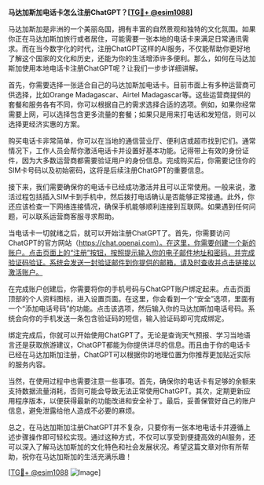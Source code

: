 **马达加斯加电话卡怎么注册ChatGPT？[[TG💪+ @esim1088](https://t.me/s/esim1088)]**

马达加斯加是非洲的一个美丽岛国，拥有丰富的自然景观和独特的文化氛围。如果你正在马达加斯加旅行或者居住，可能需要一张本地的电话卡来满足日常通讯需求。而在当今数字化的时代，注册ChatGPT这样的AI服务，不仅能帮助你更好地了解这个国家的文化和历史，还能为你的生活增添许多便利。那么，如何在马达加斯加使用本地电话卡注册ChatGPT呢？让我们一步步详细讲解。

首先，你需要选择一张适合自己的马达加斯加电话卡。目前市面上有多种运营商可供选择，比如Orange Madagascar、Airtel Madagascar等。这些运营商提供的套餐和服务各有不同，你可以根据自己的需求选择合适的选项。例如，如果你经常需要上网，可以选择包含更多流量的套餐；如果只是用来打电话和发短信，则可以选择更经济实惠的方案。

购买电话卡非常简单，你可以在当地的通信营业厅、便利店或超市找到它们。通常情况下，工作人员会帮你激活电话卡并设置好基本功能。记得带上有效的身份证件，因为大多数运营商都需要验证用户的身份信息。完成购买后，你需要记住你的SIM卡号码以及初始密码，这将是后续注册ChatGPT的重要信息。

接下来，我们需要确保你的电话卡已经成功激活并且可以正常使用。一般来说，激活过程包括插入SIM卡到手机中，然后拨打电话确认是否能够正常接通。此外，你还应该检查一下网络连接情况，确保手机能够顺利连接到互联网。如果遇到任何问题，可以联系运营商客服寻求帮助。

当电话卡一切就绪之后，就可以开始注册ChatGPT了。首先，你需要访问ChatGPT的官方网站（https://chat.openai.com）。在这里，你需要创建一个新的账户。点击页面上的“注册”按钮，按照提示输入你的电子邮件地址和密码，并完成验证码验证。系统会发送一封验证邮件到你提供的邮箱，请及时查收并点击链接以激活账户。

在完成账户创建后，你需要将你的手机号码与ChatGPT账户绑定起来。点击页面顶部的个人资料图标，进入设置页面。在这里，你会看到一个“安全”选项，里面有一个“添加电话号码”的功能。点击该选项，然后输入你的马达加斯加电话号码。系统会向你的手机发送一条包含验证码的短信，输入验证码即可完成绑定。

绑定完成后，你就可以开始使用ChatGPT了。无论是查询天气预报、学习当地语言还是获取旅游建议，ChatGPT都能为你提供详尽的信息。而且由于你的电话卡已经在马达加斯加注册，ChatGPT可以根据你的地理位置为你推荐更加贴近实际的服务内容。

当然，在使用过程中也需要注意一些事项。首先，确保你的电话卡有足够的余额来支持数据流量消耗，否则可能会导致无法正常使用ChatGPT。其次，定期更新应用程序版本，以便获得最新的功能改进和安全补丁。最后，妥善保管好自己的账户信息，避免泄露给他人造成不必要的麻烦。

总之，在马达加斯加注册ChatGPT并不复杂，只要你有一张本地电话卡并遵循上述步骤操作即可轻松实现。通过这种方式，不仅可以享受到便捷高效的AI服务，还可以深入了解马达加斯加的文化特色和社会发展状况。希望这篇文章对你有所帮助，祝你在马达加斯加的生活充满乐趣！

[[TG💪+ @esim1088](https://t.me/s/esim1088) ![Image](https://i.postimg.cc/4NQfJmqS/Snipaste-2025-05-13-00-14-12.png)]